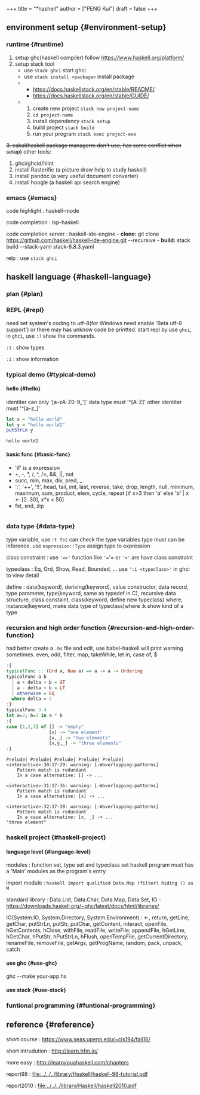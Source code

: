 +++
title = "*hashell"
author = ["PENG Kui"]
draft = false
+++

## environment setup {#environment-setup}


### runtime {#runtime}

1.  setup ghc(haskell compiler) follow <https://www.haskell.org/platform/>
2.  setup stack tool
    -   use `stack ghci` start ghci
    -   use `stack install <package>` install package
    -   -   <https://docs.haskellstack.org/en/stable/README/>
        -   <https://docs.haskellstack.org/en/stable/GUIDE/>
    -   1.  create new project `stack new project-name`
        2.  `cd project-name`
        3.  install dependency `stack setup`
        4.  build project `stack build`
        5.  run your program `stack exec project-exe`

~~3. cabal(haskell package managerm don't use, has some conflict when setup)~~
other tools:

1.  ghci/ghcid/hlint
2.  install Rasterific (a picture draw help to study haskell)
3.  install pandoc (a very useful document converter)
4.  install hoogle (a haskell api search engine)


### emacs {#emacs}

code highlight
: haskell-mode

code completion
: lsp-haskell

code completion server
: haskell-ide-engine
    -   **clone:** git clone <https://github.com/haskell/haskell-ide-engine.git> --recursive
    -   **build:** stack build --stack-yaml stack-8.8.3.yaml

relp
: use `stack ghci`


## haskell language {#haskell-language}


### plan {#plan}


### REPL {#repl}

need set system's coding to utf-8(for Windows need enable 'Beta utf-8 support')
or there may has unknow code be printted.
start repl by use `ghci`,
in `ghci`, use `:?` show the commands.

`:t`
: show types

`:i`
: show information


### typical demo {#typical-demo}


#### hello {#hello}

identiter can only '[a-zA-Z0-9_']'
data type must '^[A-Z]'
other identiter must '^[a-z_]'

```haskell
let x = "hello world"
let y = "hello world2"
putStrLn y
```

```text
hello world2
```


#### basic func {#basic-func}

-   'if' is a expression
-   +, -, \*, /, ^, /=, &amp;&amp;, ||, not
-   succ, min, max, div, pred, _
-   ':', '++', '!!', head, tail,
    init, last, reverse,
    take, drop, length, null,
    minimum, maximum, sum, product,
    elem, cycle, repeat
    [if x&gt;3 then 'a' else 'b' | x &lt;- [2..30], x\*x &lt; 50]
-   fst, snd, zip

<!--listend-->

```haskell

```


### data type {#data-type}

type variable, use `:t fst` can check the type variables
type must can be inference.
use `expression::Type` assign type to expression

class constraint
: use `'=>'`
    function like `'=`'= or `'<'` are have class constraint

typeclass
: Eq, Ord, Show, Read, Bounded, ...
    use `':i <typeclass>'` in ghci to view detail

define
: data(keyword), deriving(keyword),
    value constructor, data record, type parameter,
    type(keyword, same as typedef in C),
    recursive data structure, class constaint,
    class(keyword, define new typeclass) where,
    instance(keyword, make data type of typeclass)where
    :k show kind of a type


### recursion and high order function {#recursion-and-high-order-function}

had better create a `.hs` file and edit, use babel-haskell
will print warning sometimes.
even, odd, filter, map, takeWhile,
let in, case of, $

```haskell
:{
typicalFunc :: (Ord a, Num a) => a -> a -> Ordering
typicalFunc a b
  | a + delta > b = GT
  | a - delta < b = LT
  | otherwise = EQ
  where delta = 2
:}
typicalFunc 3 4
let a=2; b=3 in a * b
:{
case [1,2,3] of [] -> "empty"
                [x] -> "one element"
                [x,_] -> "two elements"
                [x,y,_] -> "three elements"
:}
```

```text
Prelude| Prelude| Prelude| Prelude| Prelude|
<interactive>:30:17-29: warning: [-Woverlapping-patterns]
    Pattern match is redundant
    In a case alternative: [] -> ...

<interactive>:31:17-36: warning: [-Woverlapping-patterns]
    Pattern match is redundant
    In a case alternative: [x] -> ...

<interactive>:32:17-39: warning: [-Woverlapping-patterns]
    Pattern match is redundant
    In a case alternative: [x, _] -> ...
"three element"
```


### haskell project {#haskell-project}


#### language level {#language-level}

modules
: function set, type set and typeclass set
    haskell program must has a 'Main' modules
    as the program's entry

import module
: ```haskell
    import qualified Data.Map (filter) hiding () as M
    ```

standard library
: Data.List, Data.Char, Data.Map, Data.Set, IO
    -   <https://downloads.haskell.org/~ghc/latest/docs/html/libraries/>

IO(System.IO, System.Directory, System.Environment)
: &lt;-, return, getLine, getChar, putStrLn, putStr, putChar,
    getContent, interact, openFile, hGetContents, hClose, withFile,
    readFile, writeFile, appendFile, hGetLine, hGetChar, hPutStr, hPutStrLn,
    hFlush, openTempFile, getCurrentDirectory, renameFile, removeFile,
    getArgs, getProgName, random, pack, unpack, catch


#### use ghc {#use-ghc}

ghc --make your-app.hs


#### use stack {#use-stack}


### funtional programming {#funtional-programming}


## reference {#reference}

short course
: <https://www.seas.upenn.edu/~cis194/fall16/>

short intrudution
: <http://learn.hfm.io/>

more easy
: <http://learnyouahaskell.com/chapters>

report98
: [file:../../../library/Haskell/haskell-98-tutorial.pdf](d:/yardf/rdf/bext/library/Haskell/haskell-98-tutorial.pdf)

report2010
: [file:../../../library/Haskell/haskell2010.pdf](d:/yardf/rdf/bext/library/Haskell/haskell2010.pdf)
